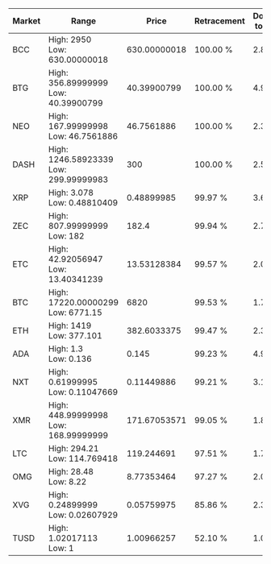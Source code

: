 | Market | Range | Price| Retracement | Doubles to 50% |
| --- | --- | --- | --- | --- |
| BCC | High: 2950<br />Low: 630.00000018 | 630.00000018 | 100.00 % | 2.84 |
| BTG | High: 356.89999999<br />Low: 40.39900799 | 40.39900799 | 100.00 % | 4.92 |
| NEO | High: 167.99999998<br />Low: 46.7561886 | 46.7561886 | 100.00 % | 2.30 |
| DASH | High: 1246.58923339<br />Low: 299.99999983 | 300 | 100.00 % | 2.58 |
| XRP | High: 3.078<br />Low: 0.48810409 | 0.48899985 | 99.97 % | 3.65 |
| ZEC | High: 807.99999999<br />Low: 182 | 182.4 | 99.94 % | 2.71 |
| ETC | High: 42.92056947<br />Low: 13.40341239 | 13.53128384 | 99.57 % | 2.08 |
| BTC | High: 17220.00000299<br />Low: 6771.15 | 6820 | 99.53 % | 1.76 |
| ETH | High: 1419<br />Low: 377.101 | 382.6033375 | 99.47 % | 2.35 |
| ADA | High: 1.3<br />Low: 0.136 | 0.145 | 99.23 % | 4.95 |
| NXT | High: 0.61999995<br />Low: 0.11047669 | 0.11449886 | 99.21 % | 3.19 |
| XMR | High: 448.99999998<br />Low: 168.99999999 | 171.67053571 | 99.05 % | 1.80 |
| LTC | High: 294.21<br />Low: 114.769418 | 119.244691 | 97.51 % | 1.71 |
| OMG | High: 28.48<br />Low: 8.22 | 8.77353464 | 97.27 % | 2.09 |
| XVG | High: 0.24899999<br />Low: 0.02607929 | 0.05759975 | 85.86 % | 2.39 |
| TUSD | High: 1.02017113<br />Low: 1 | 1.00966257 | 52.10 % | 1.00 |
